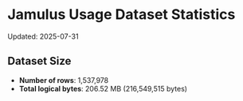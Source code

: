 # Jamulus Usage Dataset Statistics

Updated: 2025-07-31

## Dataset Size
- **Number of rows**: 1,537,978
- **Total logical bytes**: 206.52 MB (216,549,515 bytes)
